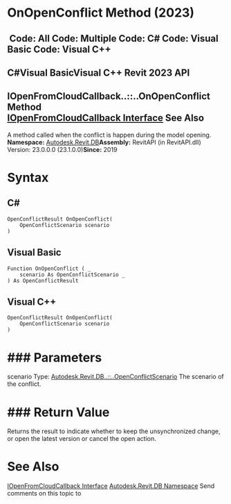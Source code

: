 # OnOpenConflict Method (2023)

﻿
 Code: All Code: Multiple Code: C# Code: Visual Basic Code: Visual C++   
---  
C#Visual BasicVisual C++
Revit 2023 API  
---  
IOpenFromCloudCallback..::..OnOpenConflict Method   
[IOpenFromCloudCallback Interface](266c8a04-c451-539d-8885-1626b131931d.md "IOpenFromCloudCallback Interface") See Also  
---  
A method called when the conflict is happen during the model opening. 
**Namespace:** [Autodesk.Revit.DB](87546ba7-461b-c646-cbb1-2cb8f5bff8b2.md "Autodesk.Revit.DB Namespace")**Assembly:** RevitAPI (in RevitAPI.dll) Version: 23.0.0.0 (23.1.0.0)**Since:** 2019 
# Syntax
C#  
---  
```text
OpenConflictResult OnOpenConflict(
	OpenConflictScenario scenario
)
```
  
Visual Basic  
---  
```text
Function OnOpenConflict ( _
	scenario As OpenConflictScenario _
) As OpenConflictResult
```
  
Visual C++  
---  
```text
OpenConflictResult OnOpenConflict(
	OpenConflictScenario scenario
)
```
  
# ### Parameters
scenario
    Type: [Autodesk.Revit.DB..::..OpenConflictScenario](7db711fa-cfb1-39da-a184-5aaf4230b660.md "OpenConflictScenario Enumeration") The scenario of the conflict. 
# ### Return Value
Returns the result to indicate whether to keep the unsynchronized change, or open the latest version or cancel the open action. 
# See Also
[IOpenFromCloudCallback Interface](266c8a04-c451-539d-8885-1626b131931d.md "IOpenFromCloudCallback Interface")
[Autodesk.Revit.DB Namespace](87546ba7-461b-c646-cbb1-2cb8f5bff8b2.md "Autodesk.Revit.DB Namespace")
Send comments on this topic to 